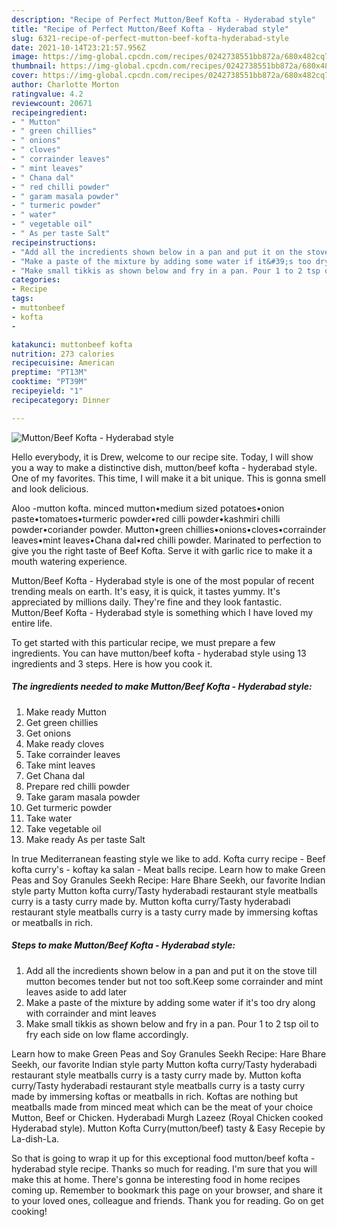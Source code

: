 ```yaml
---
description: "Recipe of Perfect Mutton/Beef Kofta - Hyderabad style"
title: "Recipe of Perfect Mutton/Beef Kofta - Hyderabad style"
slug: 6321-recipe-of-perfect-mutton-beef-kofta-hyderabad-style
date: 2021-10-14T23:21:57.956Z
image: https://img-global.cpcdn.com/recipes/0242738551bb872a/680x482cq70/muttonbeef-kofta-hyderabad-style-recipe-main-photo.jpg
thumbnail: https://img-global.cpcdn.com/recipes/0242738551bb872a/680x482cq70/muttonbeef-kofta-hyderabad-style-recipe-main-photo.jpg
cover: https://img-global.cpcdn.com/recipes/0242738551bb872a/680x482cq70/muttonbeef-kofta-hyderabad-style-recipe-main-photo.jpg
author: Charlotte Morton
ratingvalue: 4.2
reviewcount: 20671
recipeingredient:
- " Mutton"
- " green chillies"
- " onions"
- " cloves"
- " corrainder leaves"
- " mint leaves"
- " Chana dal"
- " red chilli powder"
- " garam masala powder"
- " turmeric powder"
- " water"
- " vegetable oil"
- " As per taste Salt"
recipeinstructions:
- "Add all the incredients shown below in a pan and put it on the stove till mutton becomes tender but not too soft.Keep some corrainder and mint leaves aside to add later"
- "Make a paste of the mixture by adding some water if it&#39;s too dry along with corrainder and mint leaves"
- "Make small tikkis as shown below and fry in a pan. Pour 1 to 2 tsp oil to fry each side on low flame accordingly."
categories:
- Recipe
tags:
- muttonbeef
- kofta
- 

katakunci: muttonbeef kofta  
nutrition: 273 calories
recipecuisine: American
preptime: "PT13M"
cooktime: "PT39M"
recipeyield: "1"
recipecategory: Dinner

---
```



![Mutton/Beef Kofta - Hyderabad style](https://img-global.cpcdn.com/recipes/0242738551bb872a/680x482cq70/muttonbeef-kofta-hyderabad-style-recipe-main-photo.jpg)

Hello everybody, it is Drew, welcome to our recipe site. Today, I will show you a way to make a distinctive dish, mutton/beef kofta - hyderabad style. One of my favorites. This time, I will make it a bit unique. This is gonna smell and look delicious.

Aloo -mutton kofta. minced mutton•medium sized potatoes•onion paste•tomatoes•turmeric powder•red cilli powder•kashmiri chilli powder•coriander powder. Mutton•green chillies•onions•cloves•corrainder leaves•mint leaves•Chana dal•red chilli powder. Marinated to perfection to give you the right taste of Beef Kofta. Serve it with garlic rice to make it a mouth watering experience.

Mutton/Beef Kofta - Hyderabad style is one of the most popular of recent trending meals on earth. It's easy, it is quick, it tastes yummy. It's appreciated by millions daily. They're fine and they look fantastic. Mutton/Beef Kofta - Hyderabad style is something which I have loved my entire life.


To get started with this particular recipe, we must prepare a few ingredients. You can have mutton/beef kofta - hyderabad style using 13 ingredients and 3 steps. Here is how you cook it.

<!--inarticleads1-->

##### The ingredients needed to make Mutton/Beef Kofta - Hyderabad style:

1. Make ready  Mutton
1. Get  green chillies
1. Get  onions
1. Make ready  cloves
1. Take  corrainder leaves
1. Take  mint leaves
1. Get  Chana dal
1. Prepare  red chilli powder
1. Take  garam masala powder
1. Get  turmeric powder
1. Take  water
1. Take  vegetable oil
1. Make ready  As per taste Salt


In true Mediterranean feasting style we like to add. Kofta curry recipe - Beef kofta curry&#39;s - koftay ka salan - Meat balls recipe. Learn how to make Green Peas and Soy Granules Seekh Recipe: Hare Bhare Seekh, our favorite Indian style party Mutton kofta curry/Tasty hyderabadi restaurant style meatballs curry is a tasty curry made by. Mutton kofta curry/Tasty hyderabadi restaurant style meatballs curry is a tasty curry made by immersing koftas or meatballs in rich. 

<!--inarticleads2-->

##### Steps to make Mutton/Beef Kofta - Hyderabad style:

1. Add all the incredients shown below in a pan and put it on the stove till mutton becomes tender but not too soft.Keep some corrainder and mint leaves aside to add later
1. Make a paste of the mixture by adding some water if it&#39;s too dry along with corrainder and mint leaves
1. Make small tikkis as shown below and fry in a pan. Pour 1 to 2 tsp oil to fry each side on low flame accordingly.


Learn how to make Green Peas and Soy Granules Seekh Recipe: Hare Bhare Seekh, our favorite Indian style party Mutton kofta curry/Tasty hyderabadi restaurant style meatballs curry is a tasty curry made by. Mutton kofta curry/Tasty hyderabadi restaurant style meatballs curry is a tasty curry made by immersing koftas or meatballs in rich. Koftas are nothing but meatballs made from minced meat which can be the meat of your choice Mutton, Beef or Chicken. Hyderabadi Murgh Lazeez (Royal Chicken cooked Hyderabad style). Mutton Kofta Curry(mutton/beef) tasty &amp; Easy Recepie by La-dish-La. 

So that is going to wrap it up for this exceptional food mutton/beef kofta - hyderabad style recipe. Thanks so much for reading. I'm sure that you will make this at home. There's gonna be interesting food in home recipes coming up. Remember to bookmark this page on your browser, and share it to your loved ones, colleague and friends. Thank you for reading. Go on get cooking!
